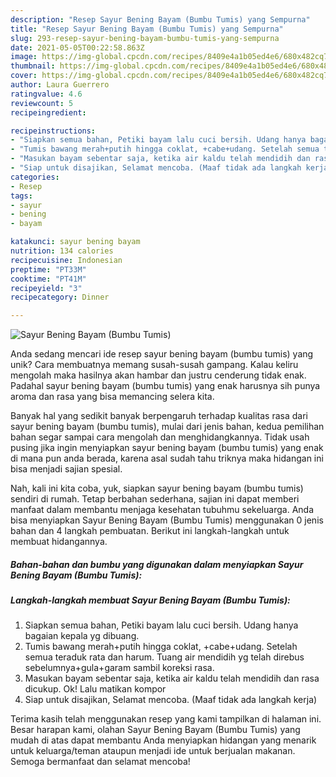 ```yaml
---
description: "Resep Sayur Bening Bayam (Bumbu Tumis) yang Sempurna"
title: "Resep Sayur Bening Bayam (Bumbu Tumis) yang Sempurna"
slug: 293-resep-sayur-bening-bayam-bumbu-tumis-yang-sempurna
date: 2021-05-05T00:22:58.863Z
image: https://img-global.cpcdn.com/recipes/8409e4a1b05ed4e6/680x482cq70/sayur-bening-bayam-bumbu-tumis-foto-resep-utama.jpg
thumbnail: https://img-global.cpcdn.com/recipes/8409e4a1b05ed4e6/680x482cq70/sayur-bening-bayam-bumbu-tumis-foto-resep-utama.jpg
cover: https://img-global.cpcdn.com/recipes/8409e4a1b05ed4e6/680x482cq70/sayur-bening-bayam-bumbu-tumis-foto-resep-utama.jpg
author: Laura Guerrero
ratingvalue: 4.6
reviewcount: 5
recipeingredient:

recipeinstructions:
- "Siapkan semua bahan, Petiki bayam lalu cuci bersih. Udang hanya bagaian kepala yg dibuang."
- "Tumis bawang merah+putih hingga coklat, +cabe+udang. Setelah semua teraduk rata dan harum. Tuang air mendidih yg telah direbus sebelumnya+gula+garam sambil koreksi rasa."
- "Masukan bayam sebentar saja, ketika air kaldu telah mendidih dan rasa dicukup. Ok! Lalu matikan kompor"
- "Siap untuk disajikan, Selamat mencoba. (Maaf tidak ada langkah kerja)"
categories:
- Resep
tags:
- sayur
- bening
- bayam

katakunci: sayur bening bayam 
nutrition: 134 calories
recipecuisine: Indonesian
preptime: "PT33M"
cooktime: "PT41M"
recipeyield: "3"
recipecategory: Dinner

---
```



![Sayur Bening Bayam (Bumbu Tumis)](https://img-global.cpcdn.com/recipes/8409e4a1b05ed4e6/680x482cq70/sayur-bening-bayam-bumbu-tumis-foto-resep-utama.jpg)

Anda sedang mencari ide resep sayur bening bayam (bumbu tumis) yang unik? Cara membuatnya memang susah-susah gampang. Kalau keliru mengolah maka hasilnya akan hambar dan justru cenderung tidak enak. Padahal sayur bening bayam (bumbu tumis) yang enak harusnya sih punya aroma dan rasa yang bisa memancing selera kita.



Banyak hal yang sedikit banyak berpengaruh terhadap kualitas rasa dari sayur bening bayam (bumbu tumis), mulai dari jenis bahan, kedua pemilihan bahan segar sampai cara mengolah dan menghidangkannya. Tidak usah pusing jika ingin menyiapkan sayur bening bayam (bumbu tumis) yang enak di mana pun anda berada, karena asal sudah tahu triknya maka hidangan ini bisa menjadi sajian spesial.


Nah, kali ini kita coba, yuk, siapkan sayur bening bayam (bumbu tumis) sendiri di rumah. Tetap berbahan sederhana, sajian ini dapat memberi manfaat dalam membantu menjaga kesehatan tubuhmu sekeluarga. Anda bisa menyiapkan Sayur Bening Bayam (Bumbu Tumis) menggunakan 0 jenis bahan dan 4 langkah pembuatan. Berikut ini langkah-langkah untuk membuat hidangannya.

<!--inarticleads1-->

##### Bahan-bahan dan bumbu yang digunakan dalam menyiapkan Sayur Bening Bayam (Bumbu Tumis):





<!--inarticleads2-->

##### Langkah-langkah membuat Sayur Bening Bayam (Bumbu Tumis):

1. Siapkan semua bahan, Petiki bayam lalu cuci bersih. Udang hanya bagaian kepala yg dibuang.
1. Tumis bawang merah+putih hingga coklat, +cabe+udang. Setelah semua teraduk rata dan harum. Tuang air mendidih yg telah direbus sebelumnya+gula+garam sambil koreksi rasa.
1. Masukan bayam sebentar saja, ketika air kaldu telah mendidih dan rasa dicukup. Ok! Lalu matikan kompor
1. Siap untuk disajikan, Selamat mencoba. (Maaf tidak ada langkah kerja)




Terima kasih telah menggunakan resep yang kami tampilkan di halaman ini. Besar harapan kami, olahan Sayur Bening Bayam (Bumbu Tumis) yang mudah di atas dapat membantu Anda menyiapkan hidangan yang menarik untuk keluarga/teman ataupun menjadi ide untuk berjualan makanan. Semoga bermanfaat dan selamat mencoba!

